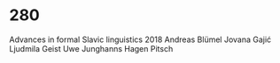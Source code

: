 # 280
 Advances in formal Slavic linguistics 2018 Andreas Blümel   Jovana Gajić   Ljudmila Geist   Uwe Junghanns   Hagen Pitsch   

